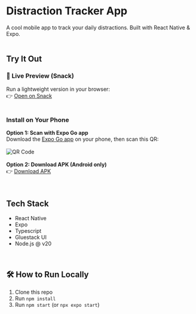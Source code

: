 # Distraction Tracker App

A cool mobile app to track your daily distractions. Built with React Native & Expo.
<br>
<br>
## Try It Out

### 🔗 Live Preview (Snack)
Run a lightweight version in your browser:   
👉 [Open on Snack](https://snack.expo.dev/@your-username/your-app-name)
<br>
<br>
### Install on Your Phone

**Option 1: Scan with Expo Go app**  
Download the [Expo Go app](https://expo.dev/expo-go) on your phone, then scan this QR:
<br>
<br>
![QR Code](./assets/qr-code.png)
<br>
<br>
**Option 2: Download APK (Android only)**  
👉 [Download APK](https://drive.google.com/your-apk-link)

<!--->

<!-- ## 📹 Demo Video
Watch a short demo of the app in action:  
🎥 [Watch Video](https://youtube.com/your-demo-link)

--->
<br>

## Tech Stack
- React Native
- Expo
- Typescript
- Gluestack UI
- Node.js @ v20 
<br>

## 🛠️ How to Run Locally
1. Clone this repo
2. Run `npm install`
3. Run `npm start` (or `npx expo start`)

